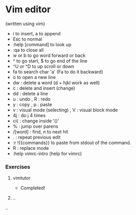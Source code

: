 # Vim editor
(written using vim)
 - i to insert, a to append
 - Esc to normal
 - :help [command] to look up
 - :qa to close all
 - w or b to go word forward or back
 - ^ to go start, $ to go end of the line
 - ^U or ^D to up scroll or down
 - fa to search char 'a' (Fa to do it backward)
 - o to open a new line
 - dw : delete a word (d + hjkl work as well)
 - c : delete and insert (change)
 - dd : delete a line 
 - u : undo , R : redo
 - y : copy , p : paste
 - v : visual mode (selecting) , V : visual block mode
 - 4j : do j 4 times
 - ci( : change inside '()'
 - % : jump over parens
 - /[word] : find, n to next hit
 - . : repeat previous edit
 - :r !{{commands}} to paste from stdout of the command.
 - R : replace mode
 - :help vimrc-intro (help for vimrc)

### Exercises

1. vimtutor
    - Completed!

2. ..

..

